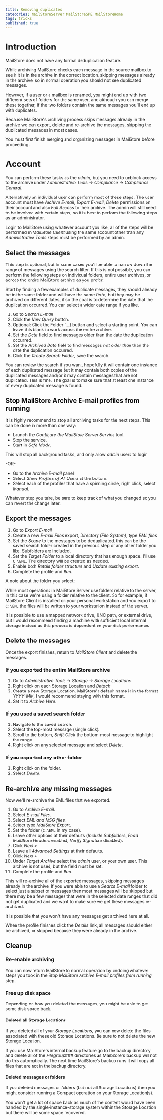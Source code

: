 ```yaml
---
title: Removing duplicates
categories: MailStoreServer MailStoreSPE MailStoreHome
tags: tricks
published: true
--- 
```

# Introduction

MailStore does not have any formal deduplication feature.

While archiving MailStore checks each message in the source mailbox to see if it is in the archive in the correct location, skipping messages already in the archive, so in normal operation you should not see duplicated messages.

However, if a user or a mailbox is renamed, you might end up with two different sets of folders for the same user, and although you can merge these together, if the two folders contain the same messages you'll end up with duplicates.

Because MailStore's archiving process skips messages already in the archive we can export, delete and re-archive the messages, skipping the duplicated messages in most cases. 

You must first finish merging and organizing messages in MailStore before proceeding.


# Account
You can perform these tasks as the *admin*, but you need to unblock access to the archive under *Administrative Tools* -> *Compliance* -> *Compliance General*.

Alternatively an individual user can perform most of these steps. The user account must have *Archive E-mail*, *Export E-mail*, *Delete* permissions on their account and also *Full Access* to their archive. The admin will still need to be involved with certain steps, so it is best to perform the following steps as an administrator.

Login to MailStore using whatever account you like, all of the steps will be performed in *MailStore Client* using the same account other than any *Administrative Tools*  steps must be performed by an admin.

## Select the messages

This step is optional, but in some cases you'll be able to narrow down the range of messages using the search filter. If this is not possible, you can perform the following steps on individual folders, entire user archives, or across the entire MailStore archive as you prefer.

Start by finding a few examples of duplicate messages, they should already be in the same folder and will have the same *Date*, but they may be archived on different dates, if so the goal is to determine the date that the duplication occurred. You can select a wider date range if you like. 


1. Go to *Search E-mail*
2. Click the *New Query* button.
3. Optional: Click the Folder *[...]* button and select a starting point. You can leave this blank to work across the entire archive. 
4. Set the *Date* field to find messages older than the date the duplication occurred.
5. Set the *Archived Date* field to find messages *not older than* than the date the duplication occurred. 
6. Click the *Create Search Folder*, save the search. 

You can review the search if you want, hopefully it will contain one instance of each duplicated message but it may contain both copies of the duplicated messages and/or it may contain messages that are not duplicated. This is fine. The goal is to make sure that at least one instance of every duplicated message is found. 

## Stop MailStore Archive E-mail profiles from running

It is highly recommend to stop all archiving tasks for the next steps. This can be done in more than one way: 

* Launch the *Configure the MailStore Server Service* tool.
* Stop the service. 
* Start in *Safe Mode*.

This will stop all background tasks, and only allow *admin* users to login

-OR-


* Go to the *Archive E-mail* panel
* Select *Show Profiles of All Users* at the bottom.
* Select each of the profiles that have a spinning circle, right click, select *Manual*. 


Whatever step you take, be sure to keep track of what you changed so you can revert the change later. 


## Export the messages 

1. Go to *Export E-mail*
2. Create a new *E-mail Files* export, *Directory (File System)*, type *EML files*
3. Set the *Scope* to the messages to be deduplicated, this can be the saved search folder created in the previous step or any other folder you like. Subfolders are included.
4. Set the *Target Folder* to a local directory that has enough space. I'll use `C:\EML`. The directory will be created as needed.
5. Enable both *Retain folder structure* and *Update existing export*.
6. Complete the profile and *Run*. 

A note about the folder you select: 

While most operations in MailStore Server use folders relative to the server, in this case we're using a folder relative to the client. So for example, if MailStore Client is installed on your personal workstation and you export to `C:\EML` the files will be written to your workstation instead of the server. 

It is possible to use a mapped network drive, UNC path, or external drive, but I would recommend finding a machine with sufficient local internal storage instead as this process is dependent on your disk performance. 

## Delete the messages

Once the export finishes, return to *MailStore Client* and delete the messages.

### If you exported the entire MailStore archive
1. Go to *Administrative Tools* -> *Storage* -> *Storage Locations*
2. Right click on each Storage Location and *Detach*
3. Create a new Storage Location. MailStore's default name is in the format *YYYY-MM*, I would recommend staying with this format.
4. Set it to *Archive Here*.

### If you used a saved search folder

1. Navigate to the saved search.
2. Select the top-most message (single click).
3. Scroll to the bottom, *Shift-Click* the bottom-most message to highlight the range.
4. Right click on any selected message and select *Delete*. 

### If you exported any other folder 

1. Right click on the folder.
2. Select *Delete*.

## Re-archive any missing messages
Now we'll re-archive the EML files that we exported.

1. Go to *Archive E-mail*.
2. Select *E-mail Files*.
3. Select *EML and MSG files*.
4. Select type *MailStore Export*. 
5. Set the folder (`C:\EML` in my case). 
6. Leave other options at their defaults (*Include Subfolders*, *Read MailStore Headers* enabled, *Verify Signature* disabled). 
7. Click *Next >*
8. Leave all *Advanced Settings* at their defaults.
9. Click *Next >*
10. Under *Target Archive* select the *admin* user, or your own user. This archive is not used, but the field must be set. 
11. Complete the profile and *Run*. 


This will re-archive all of the exported messages, skipping messages already in the archive. If you were able to use a *Search E-mail* folder to select just a subset of messages then most messages will be skipped but there may be a few messages that were in the selected date ranges that did not get duplicated and we want to make sure we get these messages re-archived. 

It is possible that you won't have any messages get archived here at all.

When the profile finishes click the *Details* link, all messages should either be archived, or skipped because they were already in the archive. 

## Cleanup

### Re-enable archiving

You can now return MailStore to normal operation by undoing whatever steps you took in the *Stop MailStore Archive E-mail profiles from running* step.


### Free up disk space

Depending on how you deleted the messages, you might be able to get some disk space back.

#### Deleted all Storage Locations

If you deleted all of your *Storage Locations*, you can now delete the files associated with these old Storage Locations. Be sure to not delete the new Storage Location.

If you use MailStore's internal backup feature go to the backup directory and delete all of the *Filegroup###* directories as MailStore's backup will not do this automatically. The next time MailStore's backup runs it will copy all files that are not in the backup directory.


#### Deleted messages or folders
If you deleted messages or folders (but not all Storage Locations) then you might consider running a Compact operation on your Storage Location(s).

You won't get a lot of space back as much of the content would have been handled by the single-instance-storage system within the Storage Location but there will be some space recovered. 

